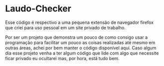 # Laudo-Checker

Esse código é respectivo a uma pequena extensão de navegador firefox que criei para uso pessoal em um site privado de
trabalho.

Por ser um projeto que demonstra um pouco de como consigo usar a programação para facilitar um pouco as coisas realizadas até mesmo em outras áreas, achei por bem manter o código disponível aqui. Caso algum dia esse projeto venha a ter algum código que lide com algo que necessite ficar privado eu ocultarei mas, por hora, está tudo bem.